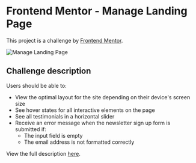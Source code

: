 # Frontend Mentor - Manage Landing Page

This project is a challenge by [Frontend Mentor](https://www.frontendmentor.io).


![Manage Landing Page](# "Manage Landing Page - Design preview")


## Challenge description

Users should be able to:

- View the optimal layout for the site depending on their device's screen size
- See hover states for all interactive elements on the page
- See all testimonials in a horizontal slider
- Receive an error message when the newsletter sign up form is submitted if:
  - The input field is empty
  - The email address is not formatted correctly

View the full description [here](https://www.frontendmentor.io/challenges/manage-landing-page-SLXqC6P5).